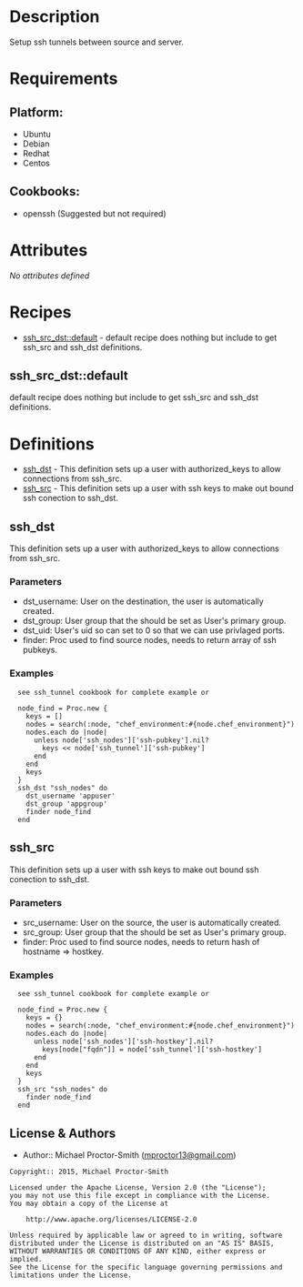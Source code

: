 # Description

Setup ssh tunnels between source and server.

# Requirements

## Platform:

* Ubuntu
* Debian
* Redhat
* Centos

## Cookbooks:

* openssh (Suggested but not required)

# Attributes

*No attributes defined*

# Recipes

* [ssh_src_dst::default](#ssh_src_dstdefault) - default recipe does nothing but include to get ssh_src and ssh_dst definitions.

## ssh_src_dst::default

default recipe does nothing but include to get ssh_src and ssh_dst definitions.

# Definitions

* [ssh_dst](#ssh_dst) - This definition sets up a user with authorized_keys to allow connections from ssh_src.
* [ssh_src](#ssh_src) - This definition sets up a user with ssh keys to make out bound ssh conection to ssh_dst.

## ssh_dst

  This definition sets up a user with authorized_keys to allow connections from ssh_src.


### Parameters

- dst_username: User on the destination, the user is automatically created.
- dst_group: User group that the should be set as User's primary group.
- dst_uid: User's uid so can set to 0 so that we can use privlaged ports.
- finder: Proc used to find source nodes, needs to return array of ssh pubkeys.

### Examples

      see ssh_tunnel cookbook for complete example or

      node_find = Proc.new {
        keys = []
        nodes = search(:node, "chef_environment:#{node.chef_environment}")
        nodes.each do |node|
          unless node['ssh_nodes']['ssh-pubkey'].nil?
            keys << node['ssh_tunnel']['ssh-pubkey']
          end
        end
        keys
      }
      ssh_dst "ssh_nodes" do
        dst_username 'appuser'
        dst_group 'appgroup'
        finder node_find
      end
## ssh_src

  This definition sets up a user with ssh keys to make out bound ssh conection to ssh_dst.


### Parameters

- src_username: User on the source, the user is automatically created.
- src_group: User group that the should be set as User's primary group.
- finder: Proc used to find source nodes, needs to return hash of hostname => hostkey.

### Examples

      see ssh_tunnel cookbook for complete example or

      node_find = Proc.new {
        keys = {}
        nodes = search(:node, "chef_environment:#{node.chef_environment}")
        nodes.each do |node|
          unless node['ssh_nodes']['ssh-hostkey'].nil?
            keys[node["fqdn"]] = node['ssh_tunnel']['ssh-hostkey']
          end
        end
        keys
      }
      ssh_src "ssh_nodes" do
        finder node_find
      end

License & Authors
-----------------
- Author:: Michael Proctor-Smith (<mproctor13@gmail.com>)

```text
Copyright:: 2015, Michael Proctor-Smith

Licensed under the Apache License, Version 2.0 (the "License");
you may not use this file except in compliance with the License.
You may obtain a copy of the License at

    http://www.apache.org/licenses/LICENSE-2.0

Unless required by applicable law or agreed to in writing, software
distributed under the License is distributed on an "AS IS" BASIS,
WITHOUT WARRANTIES OR CONDITIONS OF ANY KIND, either express or implied.
See the License for the specific language governing permissions and
limitations under the License.
```
